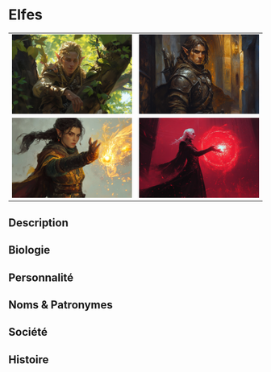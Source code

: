# Elfes
| | |
|-|-|
|![Elfe](../../../../_images/carpenter_elf.png) |![Elfe](../../../../_images/assassin_elf.png) |
|![Elfe](../../../../_images/woman_elf_mage.png) |![Elfe](../../../../_images/elf_wizard.png) |

## Description
## Biologie
## Personnalité
## Noms & Patronymes
## Société
## Histoire